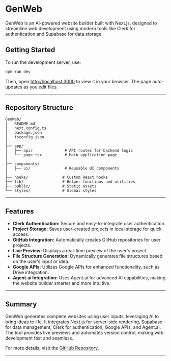 # GenWeb  
GenWeb is an AI-powered website builder built with Next.js, designed to streamline web development using modern tools like Clerk for authentication and Supabase for data storage.  

## Getting Started  
To run the development server, use:  

```bash
npm run dev
```

Then, open [http://localhost:3000](http://localhost:3000) to view it in your browser. The page auto-updates as you edit files.  

---

## Repository Structure  

```
GenWeb/
│   README.md
│   next.config.ts
│   package.json
│   tsconfig.json
│
├── app/                 
│   ├── api/              # API routes for backend logic
│   └── page.tsx          # Main application page
│
├── components/          
│   ├── ui/               # Reusable UI components
│
├── hooks/               # Custom React hooks
├── lib/                 # Helper functions and utilities
├── public/              # Static assets
└── styles/              # Global styles
```

---

## Features  
- **Clerk Authentication:** Secure and easy-to-integrate user authentication.  
- **Project Storage:** Saves user-created projects in local storage for quick access.  
- **GitHub Integration:** Automatically creates GitHub repositories for user projects.  
- **Live Preview:** Displays a real-time preview of the user's project.  
- **File Structure Generation:** Dynamically generates file structures based on the user's input or idea.  
- **Google APIs:** Utilizes Google APIs for enhanced functionality, such as Drive integration.  
- **Agent.ai Integration:** Uses Agent.ai for advanced AI capabilities, making the website builder smarter and more intuitive.  

---

## Summary  
GenWeb generates complete websites using user inputs, leveraging AI to bring ideas to life. It integrates Next.js for server-side rendering, Supabase for data management, Clerk for authentication, Google APIs, and Agent.ai. The tool provides live previews and automates version control, making web development fast and seamless.  

For more details, visit the [GitHub Repository](#).  

---

